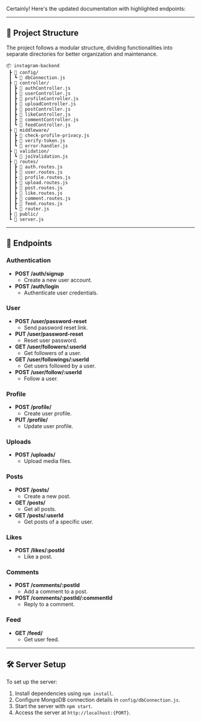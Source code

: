 Certainly! Here's the updated documentation with highlighted endpoints:

---

## 📁 Project Structure

The project follows a modular structure, dividing functionalities into separate directories for better organization and maintenance.

```
📦 instagram-backend
 ┣ 📂 config/
 ┃ ┗ 📜 dbConnection.js
 ┣ 📂 controller/
 ┃ ┣ 📜 authController.js
 ┃ ┣ 📜 userController.js
 ┃ ┣ 📜 profileController.js
 ┃ ┣ 📜 uploadController.js
 ┃ ┣ 📜 postController.js
 ┃ ┣ 📜 likeController.js
 ┃ ┣ 📜 commentController.js
 ┃ ┗ 📜 feedController.js
 ┣ 📂 middleware/
 ┃ ┣ 📜 check-profile-privacy.js
 ┃ ┣ 📜 verify-token.js
 ┃ ┗ 📜 error-handler.js
 ┣ 📂 validation/
 ┃ ┗ 📜 joiValidation.js
 ┣ 📂 routes/
 ┃ ┣ 📜 auth.routes.js
 ┃ ┣ 📜 user.routes.js
 ┃ ┣ 📜 profile.routes.js
 ┃ ┣ 📜 upload.routes.js
 ┃ ┣ 📜 post.routes.js
 ┃ ┣ 📜 like.routes.js
 ┃ ┣ 📜 comment.routes.js
 ┃ ┣ 📜 feed.routes.js
 ┃ ┗ 📜 router.js
 ┣ 📂 public/
 ┗ 📜 server.js
```

---

## 🚀 Endpoints

### Authentication

- **POST /auth/signup**
  - Create a new user account.
- **POST /auth/login**
  - Authenticate user credentials.

### User

- **POST /user/password-reset**
  - Send password reset link.
- **PUT /user/password-reset**
  - Reset user password.
- **GET /user/followers/:userId**
  - Get followers of a user.
- **GET /user/followings/:userId**
  - Get users followed by a user.
- **POST /user/follow/:userId**
  - Follow a user.

### Profile

- **POST /profile/**
  - Create user profile.
- **PUT /profile/**
  - Update user profile.

### Uploads

- **POST /uploads/**
  - Upload media files.

### Posts

- **POST /posts/**
  - Create a new post.
- **GET /posts/**
  - Get all posts.
- **GET /posts/:userId**
  - Get posts of a specific user.

### Likes

- **POST /likes/:postId**
  - Like a post.

### Comments

- **POST /comments/:postId**
  - Add a comment to a post.
- **POST /comments/:postId/:commentId**
  - Reply to a comment.

### Feed

- **GET /feed/**
  - Get user feed.

---

## 🛠️ Server Setup

To set up the server:

1. Install dependencies using `npm install`.
2. Configure MongoDB connection details in `config/dbConnection.js`.
3. Start the server with `npm start`.
4. Access the server at `http://localhost:{PORT}`.
